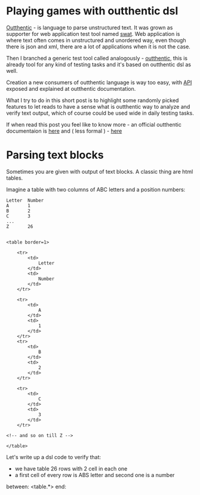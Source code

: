 # Playing games with outthentic dsl

[Outthentic](https://github.com/melezhik/outthentic-dsl) - is language to parse unstructured text. 
It was grown as supporter for web application test tool named [swat](https://github.com/melezhik/swat).
Web application is where text often comes in unstructured and unordered way, even though there is json and
xml, there are a lot of applications when it is not the case.


Then I branched a generic test tool called analogously - [outthentic](https://github.com/melezhik/outthentic),
this is already tool for any kind of testing tasks and it's based on outthentic dsl as well.

Creation a new consumers of outthentic language is way too easy, with [API](https://github.com/melezhik/outthentic-dsl#parser-api) exposed and explained at
outthentic documentation.

What I try to do in this short post is to highlight some randomly picked features to let reads to have a sense what is
outthentic way to analyze and verify text output, which of course could be used wide in daily testing tasks.

If when read this post you feel like to know more - an official outthentic documentaion is [here](https://github.com/melezhik/outthentic-dsl)
and ( less formal ) - [here](https://github.com/melezhik/outthentic-dsl/blob/master/intro.md)


# Parsing text blocks 

Sometimes you are given with output of text blocks. A classic thing are html tables.

Imagine a table with two columns of ABC letters and a position numbers:

    Letter  Number
    A       1
    B       2
    C       3
    ...
    Z       26


    <table border=1>

        <tr>
            <td>
                Letter
            </td>
            <td>
                Number
            </td>
        </tr>

        <tr>
            <td>
                A
            </td>
            <td>
                1
            </td>
        </tr>
        <tr>
            <td>
                B
            </td>
            <td>
                2
            </td>
        </tr>

        <tr>
            <td>
                C
            </td>
            <td>
                3
            </td>
        </tr>

    <!-- and so on till Z --> 

    </table>


Let's write up a dsl code to verify that:

* we have table 26 rows with 2 cell in each one
* a first cell of every row is ABS letter and second one is a number



between: <table.*> </table>
    <tr>
end:





